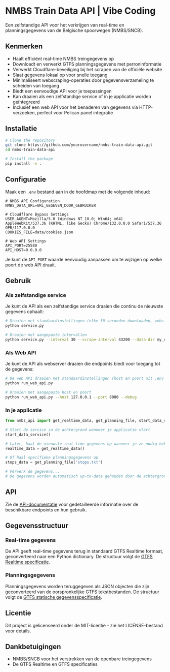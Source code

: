 # NMBS Train Data API | Vibe Coding

Een zelfstandige API voor het verkrijgen van real-time en planningsgegevens van de Belgische spoorwegen (NMBS/SNCB).

## Kenmerken

- Haalt efficiënt real-time NMBS treingegevens op
- Downloadt en verwerkt GTFS planningsgegevens met perroninformatie
- Verwerkt Cloudflare-beveiliging bij het scrapen van de officiële website
- Slaat gegevens lokaal op voor snelle toegang
- Minimaliseert webscraping-operaties door gegevensverzameling te scheiden van toegang
- Biedt een eenvoudige API voor je toepassingen
- Kan draaien als een zelfstandige service of in je applicatie worden geïntegreerd
- Inclusief een web API voor het benaderen van gegevens via HTTP-verzoeken, perfect voor Pelican panel integratie

## Installatie

```bash
# Clone the repository
git clone https://github.com/yourusername/nmbs-train-data-api.git
cd nmbs-train-data-api

# Install the package
pip install -e .
```

## Configuratie

Maak een `.env` bestand aan in de hoofdmap met de volgende inhoud:

```
# NMBS API Configuration
NMBS_DATA_URL=URL_GEGEVEN_DOOR_GEBRUIKER

# Cloudflare Bypass Settings
USER_AGENT=Mozilla/5.0 (Windows NT 10.0; Win64; x64) AppleWebKit/537.36 (KHTML, like Gecko) Chrome/132.0.0.0 Safari/537.36 OPR/117.0.0.0
COOKIES_FILE=data/cookies.json

# Web API Settings
API_PORT=25580
API_HOST=0.0.0.0
```

Je kunt de `API_PORT` waarde eenvoudig aanpassen om te wijzigen op welke poort de web API draait.

## Gebruik

### Als zelfstandige service

Je kunt de API als een zelfstandige service draaien die continu de nieuwste gegevens ophaalt:

```bash
# Draaien met standaardinstellingen (elke 30 seconden downloaden, website eenmaal per dag scrapen)
python service.py

# Draaien met aangepaste intervallen
python service.py --interval 30 --scrape-interval 43200 --data-dir my_data_folder
```

### Als Web API

Je kunt de API als webserver draaien die endpoints biedt voor toegang tot de gegevens:

```bash
# De web API draaien met standaardinstellingen (host en poort uit .env bestand)
python run_web_api.py

# Draaien met aangepaste host en poort
python run_web_api.py --host 127.0.0.1 --port 8080 --debug
```

### In je applicatie

```python
from nmbs_api import get_realtime_data, get_planning_file, start_data_service

# Start de service in de achtergrond wanneer je applicatie start
start_data_service()

# Later, haal de nieuwste real-time gegevens op wanneer je ze nodig hebt
realtime_data = get_realtime_data()

# Of haal specifieke planningsgegevens op
stops_data = get_planning_file('stops.txt')

# Verwerk de gegevens...
# De gegevens worden automatisch up-to-date gehouden door de achtergrondservice
```

## API 

Zie de [API-documentatie](https://github.com/DubblePumper/NMBS-Train-data) voor gedetailleerde informatie over de beschikbare endpoints en hun gebruik.

## Gegevensstructuur

### Real-time gegevens

De API geeft real-time gegevens terug in standaard GTFS Realtime formaat, geconverteerd naar een Python dictionary. De structuur volgt de [GTFS Realtime specificatie](https://developers.google.com/transit/gtfs-realtime).

### Planningsgegevens

Planningsgegevens worden teruggegeven als JSON objecten die zijn geconverteerd van de oorspronkelijke GTFS tekstbestanden. De structuur volgt de [GTFS statische gegevensspecificatie](https://developers.google.com/transit/gtfs/reference).

## Licentie

Dit project is gelicenseerd onder de MIT-licentie - zie het LICENSE-bestand voor details.

## Dankbetuigingen

- NMBS/SNCB voor het verstrekken van de openbare treingegevens
- De GTFS Realtime en GTFS specificaties
